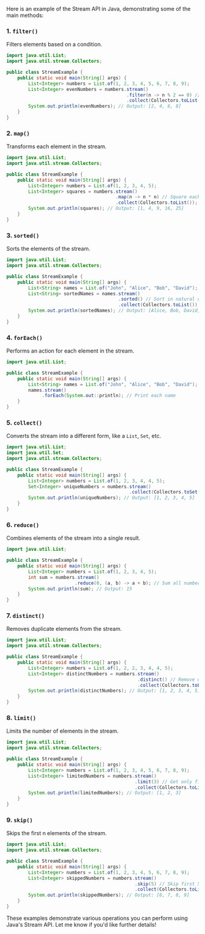 Here is an example of the Stream API in Java, demonstrating some of the main methods:

### 1. **`filter()`**

Filters elements based on a condition.

```java
import java.util.List;
import java.util.stream.Collectors;

public class StreamExample {
    public static void main(String[] args) {
        List<Integer> numbers = List.of(1, 2, 3, 4, 5, 6, 7, 8, 9);
        List<Integer> evenNumbers = numbers.stream()
                                            .filter(n -> n % 2 == 0) // Filter even numbers
                                            .collect(Collectors.toList());
        System.out.println(evenNumbers); // Output: [2, 4, 6, 8]
    }
}
```

### 2. **`map()`**

Transforms each element in the stream.

```java
import java.util.List;
import java.util.stream.Collectors;

public class StreamExample {
    public static void main(String[] args) {
        List<Integer> numbers = List.of(1, 2, 3, 4, 5);
        List<Integer> squares = numbers.stream()
                                        .map(n -> n * n) // Square each number
                                        .collect(Collectors.toList());
        System.out.println(squares); // Output: [1, 4, 9, 16, 25]
    }
}
```

### 3. **`sorted()`**

Sorts the elements of the stream.

```java
import java.util.List;
import java.util.stream.Collectors;

public class StreamExample {
    public static void main(String[] args) {
        List<String> names = List.of("John", "Alice", "Bob", "David");
        List<String> sortedNames = names.stream()
                                         .sorted() // Sort in natural order
                                         .collect(Collectors.toList());
        System.out.println(sortedNames); // Output: [Alice, Bob, David, John]
    }
}
```

### 4. **`forEach()`**

Performs an action for each element in the stream.

```java
import java.util.List;

public class StreamExample {
    public static void main(String[] args) {
        List<String> names = List.of("John", "Alice", "Bob", "David");
        names.stream()
             .forEach(System.out::println); // Print each name
    }
}
```

### 5. **`collect()`**

Converts the stream into a different form, like a `List`, `Set`, etc.

```java
import java.util.List;
import java.util.Set;
import java.util.stream.Collectors;

public class StreamExample {
    public static void main(String[] args) {
        List<Integer> numbers = List.of(1, 2, 3, 4, 4, 5);
        Set<Integer> uniqueNumbers = numbers.stream()
                                             .collect(Collectors.toSet()); // Convert to Set
        System.out.println(uniqueNumbers); // Output: [1, 2, 3, 4, 5]
    }
}
```

### 6. **`reduce()`**

Combines elements of the stream into a single result.

```java
import java.util.List;

public class StreamExample {
    public static void main(String[] args) {
        List<Integer> numbers = List.of(1, 2, 3, 4, 5);
        int sum = numbers.stream()
                         .reduce(0, (a, b) -> a + b); // Sum all numbers
        System.out.println(sum); // Output: 15
    }
}
```

### 7. **`distinct()`**

Removes duplicate elements from the stream.

```java
import java.util.List;
import java.util.stream.Collectors;

public class StreamExample {
    public static void main(String[] args) {
        List<Integer> numbers = List.of(1, 2, 2, 3, 4, 4, 5);
        List<Integer> distinctNumbers = numbers.stream()
                                                .distinct() // Remove duplicates
                                                .collect(Collectors.toList());
        System.out.println(distinctNumbers); // Output: [1, 2, 3, 4, 5]
    }
}
```

### 8. **`limit()`**

Limits the number of elements in the stream.

```java
import java.util.List;
import java.util.stream.Collectors;

public class StreamExample {
    public static void main(String[] args) {
        List<Integer> numbers = List.of(1, 2, 3, 4, 5, 6, 7, 8, 9);
        List<Integer> limitedNumbers = numbers.stream()
                                               .limit(3) // Get only first 3 numbers
                                               .collect(Collectors.toList());
        System.out.println(limitedNumbers); // Output: [1, 2, 3]
    }
}
```

### 9. **`skip()`**

Skips the first n elements of the stream.

```java
import java.util.List;
import java.util.stream.Collectors;

public class StreamExample {
    public static void main(String[] args) {
        List<Integer> numbers = List.of(1, 2, 3, 4, 5, 6, 7, 8, 9);
        List<Integer> skippedNumbers = numbers.stream()
                                               .skip(5) // Skip first 5 numbers
                                               .collect(Collectors.toList());
        System.out.println(skippedNumbers); // Output: [6, 7, 8, 9]
    }
}
```

These examples demonstrate various operations you can perform using Java's Stream API. Let me know if you'd like further details!
